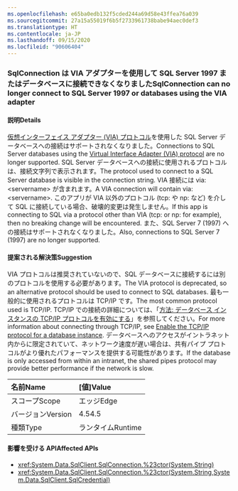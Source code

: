 ```yaml
---
ms.openlocfilehash: e65ba0edb132f5cded244a69d58e43ffea76a039
ms.sourcegitcommit: 27a15a55019f6b5f2733961738babe94aec0def3
ms.translationtype: HT
ms.contentlocale: ja-JP
ms.lasthandoff: 09/15/2020
ms.locfileid: "90606404"
---
```

### <a name="sqlconnection-can-no-longer-connect-to-sql-server-1997-or-databases-using-the-via-adapter"></a><span data-ttu-id="d4cd5-101">SqlConnection は VIA アダプターを使用して SQL Server 1997 またはデータベースに接続できなくなりました</span><span class="sxs-lookup"><span data-stu-id="d4cd5-101">SqlConnection can no longer connect to SQL Server 1997 or databases using the VIA adapter</span></span>

#### <a name="details"></a><span data-ttu-id="d4cd5-102">説明</span><span class="sxs-lookup"><span data-stu-id="d4cd5-102">Details</span></span>

<span data-ttu-id="d4cd5-103">[仮想インターフェイス アダプター (VIA) プロトコル](/previous-versions/sql/sql-server-2008-r2/ms191229(v=sql.105))を使用した SQL Server データベースへの接続はサポートされなくなりました。</span><span class="sxs-lookup"><span data-stu-id="d4cd5-103">Connections to SQL Server databases using the [Virtual Interface Adapter (VIA) protocol](/previous-versions/sql/sql-server-2008-r2/ms191229(v=sql.105)) are no longer supported.</span></span> <span data-ttu-id="d4cd5-104">SQL Server データベースへの接続に使用されるプロトコルは、接続文字列で表示されます。</span><span class="sxs-lookup"><span data-stu-id="d4cd5-104">The protocol used to connect to a SQL Server database is visible in the connection string.</span></span> <span data-ttu-id="d4cd5-105">VIA 接続には via:&lt;servername&gt; が含まれます。</span><span class="sxs-lookup"><span data-stu-id="d4cd5-105">A VIA connection will contain via:&lt;servername&gt;.</span></span> <span data-ttu-id="d4cd5-106">このアプリが VIA 以外のプロトコル (tcp: や np: など) を介して SQL に接続している場合、破壊的変更は発生しません。</span><span class="sxs-lookup"><span data-stu-id="d4cd5-106">If this app is connecting to SQL via a protocol other than VIA (tcp: or np: for example), then no breaking change will be encountered.</span></span> <span data-ttu-id="d4cd5-107">また、SQL Server 7 (1997) への接続はサポートされなくなりました。</span><span class="sxs-lookup"><span data-stu-id="d4cd5-107">Also, connections to SQL Server 7 (1997) are no longer supported.</span></span>

#### <a name="suggestion"></a><span data-ttu-id="d4cd5-108">提案される解決策</span><span class="sxs-lookup"><span data-stu-id="d4cd5-108">Suggestion</span></span>

<span data-ttu-id="d4cd5-109">VIA プロトコルは推奨されていないので、SQL データベースに接続するには別のプロトコルを使用する必要があります。</span><span class="sxs-lookup"><span data-stu-id="d4cd5-109">The VIA protocol is deprecated, so an alternative protocol should be used to connect to SQL databases.</span></span> <span data-ttu-id="d4cd5-110">最も一般的に使用されるプロトコルは TCP/IP です。</span><span class="sxs-lookup"><span data-stu-id="d4cd5-110">The most common protocol used is TCP/IP.</span></span> <span data-ttu-id="d4cd5-111">TCP/IP での接続の詳細については、「[方法: データベース インスタンスの TCP/IP プロトコルを有効にする](/previous-versions/visualstudio/visual-studio-2008/bb909712(v=vs.90))」を参照してください。</span><span class="sxs-lookup"><span data-stu-id="d4cd5-111">For more information about connecting through TCP/IP, see [Enable the TCP/IP protocol for a database instance](/previous-versions/visualstudio/visual-studio-2008/bb909712(v=vs.90)).</span></span> <span data-ttu-id="d4cd5-112">データベースへのアクセスがイントラネット内からに限定されていて、ネットワーク速度が遅い場合は、共有パイプ プロトコルがより優れたパフォーマンスを提供する可能性があります。</span><span class="sxs-lookup"><span data-stu-id="d4cd5-112">If the database is only accessed from within an intranet, the shared pipes protocol may provide better performance if the network is slow.</span></span>

| <span data-ttu-id="d4cd5-113">名前</span><span class="sxs-lookup"><span data-stu-id="d4cd5-113">Name</span></span>    | <span data-ttu-id="d4cd5-114">[値]</span><span class="sxs-lookup"><span data-stu-id="d4cd5-114">Value</span></span>       |
|:--------|:------------|
| <span data-ttu-id="d4cd5-115">スコープ</span><span class="sxs-lookup"><span data-stu-id="d4cd5-115">Scope</span></span>   |<span data-ttu-id="d4cd5-116">エッジ</span><span class="sxs-lookup"><span data-stu-id="d4cd5-116">Edge</span></span>|
|<span data-ttu-id="d4cd5-117">バージョン</span><span class="sxs-lookup"><span data-stu-id="d4cd5-117">Version</span></span>|<span data-ttu-id="d4cd5-118">4.5</span><span class="sxs-lookup"><span data-stu-id="d4cd5-118">4.5</span></span>|
|<span data-ttu-id="d4cd5-119">種類</span><span class="sxs-lookup"><span data-stu-id="d4cd5-119">Type</span></span>|<span data-ttu-id="d4cd5-120">ランタイム</span><span class="sxs-lookup"><span data-stu-id="d4cd5-120">Runtime</span></span>|

#### <a name="affected-apis"></a><span data-ttu-id="d4cd5-121">影響を受ける API</span><span class="sxs-lookup"><span data-stu-id="d4cd5-121">Affected APIs</span></span>

- <xref:System.Data.SqlClient.SqlConnection.%23ctor(System.String)>
- <xref:System.Data.SqlClient.SqlConnection.%23ctor(System.String,System.Data.SqlClient.SqlCredential)>

<!--

#### Affected APIs

- `M:System.Data.SqlClient.SqlConnection.#ctor(System.String)`
- `M:System.Data.SqlClient.SqlConnection.#ctor(System.String,System.Data.SqlClient.SqlCredential)`

-->
